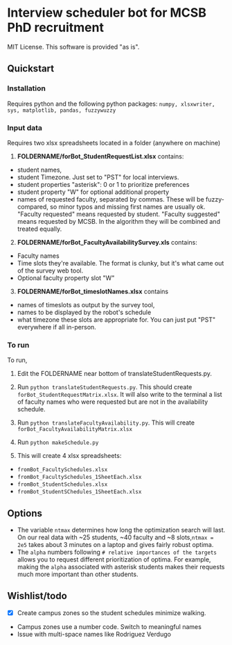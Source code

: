 
# Interview scheduler bot for MCSB PhD recruitment

MIT License. This software is provided "as is".

## Quickstart

### Installation

Requires python and the following python packages:
`` numpy, xlsxwriter, sys, matplotlib, pandas, fuzzywuzzy ``

### Input data

Requires two xlsx spreadsheets located in a folder (anywhere on machine)

1. __FOLDERNAME/forBot_StudentRequestList.xlsx__ contains:
 - student names,
- student Timezone. Just set to "PST" for local interviews.
 - student properties "asterisk": 0 or 1 to prioritize preferences
 - student property "W" for optional additional property
 - names of requested faculty, separated by commas. These will be fuzzy-compared, so minor typos and missing first names are usually ok. "Faculty requested" means requested by student. "Faculty suggested" means requested by MCSB. In the algorithm they will be combined and treated equally.

2. __FOLDERNAME/forBot_FacultyAvailabilitySurvey.xls__ contains:
 - Faculty names
 - Time slots they're available. The format is clunky, but it's what came out of the survey web tool.
 - Optional faculty property slot "W"

3. __FOLDERNAME/forBot_timeslotNames.xlsx__ contains 
 - names of timeslots as output by the survey tool, 
 - names to be displayed by the robot's schedule
 - what timezone these slots are appropriate for. You can just put "PST" everywhere if all in-person.

### To run

To run,
1. Edit the FOLDERNAME near bottom of translateStudentRequests.py.
2. Run ```python translateStudentRequests.py```.  This should create `forBot_StudentRequestMatrix.xlsx`. It will also write to the terminal a list of faculty names who were requested but are not in the availability schedule.
3. Run ```python translateFacultyAvailability.py```. This will create `forBot_FacultyAvailabilityMatrix.xlsx`
3. Run ``python makeSchedule.py``

4. This will create 4 xlsx spreadsheets:
 - `fromBot_FacultySchedules.xlsx`
 - `fromBot_FacultySchedules_1SheetEach.xlsx`
 - `fromBot_StudentSchedules.xlsx`
 - `fromBot_StudentSChedules_1SheetEach.xlsx`


## Options

* The variable ``ntmax`` determines how long the optimization search will last. On our real data with ~25 students, ~40 faculty and ~8 slots,``ntmax = 2e5`` takes about 3 minutes on a laptop and gives fairly robust optima.
* The ``alpha`` numbers following ``# relative importances of the targets`` allows you to request different prioritization of optima. For example, making the ``alpha`` associated with asterisk students makes their requests much more important than other students.


## Wishlist/todo

* [x] Create campus zones so the student schedules minimize walking.
* Campus zones use a number code. Switch to meaningful names
* Issue with multi-space names like Rodriguez Verdugo


